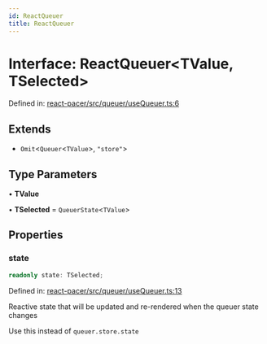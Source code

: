 ```yaml
---
id: ReactQueuer
title: ReactQueuer
---
```


<!-- DO NOT EDIT: this page is autogenerated from the type comments -->

# Interface: ReactQueuer\<TValue, TSelected\>

Defined in: [react-pacer/src/queuer/useQueuer.ts:6](https://github.com/TanStack/pacer/blob/main/packages/react-pacer/src/queuer/useQueuer.ts#L6)

## Extends

- `Omit`\<`Queuer`\<`TValue`\>, `"store"`\>

## Type Parameters

• **TValue**

• **TSelected** = `QueuerState`\<`TValue`\>

## Properties

### state

```ts
readonly state: TSelected;
```

Defined in: [react-pacer/src/queuer/useQueuer.ts:13](https://github.com/TanStack/pacer/blob/main/packages/react-pacer/src/queuer/useQueuer.ts#L13)

Reactive state that will be updated and re-rendered when the queuer state changes

Use this instead of `queuer.store.state`

